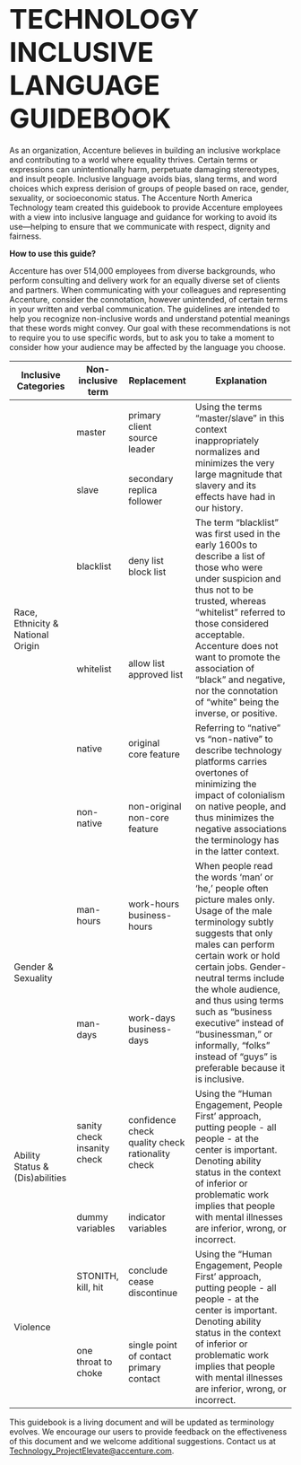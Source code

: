 # <font size="12">**TECHNOLOGY INCLUSIVE <br />LANGUAGE GUIDEBOOK**</font>

As an organization, Accenture believes in building an inclusive workplace and contributing to a world where equality thrives. Certain terms or expressions can unintentionally harm, perpetuate damaging stereotypes, and insult people. Inclusive language avoids bias, slang terms, and word choices which express derision of groups of people based on race, gender, sexuality, or socioeconomic status.  The Accenture North America Technology team created this guidebook to provide Accenture employees with a view into inclusive language and guidance for working to avoid its use—helping to ensure that we communicate with respect, dignity and fairness.

**How to use this guide?**

Accenture has over 514,000 employees from diverse backgrounds, who perform consulting and delivery work for an equally diverse set of clients and partners. When communicating with your colleagues and representing Accenture, consider the connotation, however unintended, of certain terms in your written and verbal communication. The guidelines are intended to help you recognize non-inclusive words and understand potential meanings that these words might convey. Our goal with these recommendations is not to require you to use specific words, but to ask you to take a moment to consider how your audience may be affected by the language you choose.

<table>
    <thead>
        <tr>
            <th>Inclusive Categories</th>
            <th>Non-inclusive term</th>
            <th>Replacement</th>
            <th>Explanation</th>
        </tr>
    </thead>
    <tbody>
        <tr>
            <td rowspan=6>Race, Ethnicity & National Origin</td>
            <td>master</td>
            <td>primary <br />client <br />source <br />leader</td>
            <td rowspan=2>Using the terms “master/slave” in this context inappropriately normalizes and minimizes the very large magnitude that slavery and its effects have had in our history.</td>
        </tr>
        <tr>
            <td>slave</td>
            <td>secondary <br />replica <br />follower</td>
        </tr>
        <tr>
            <td>blacklist</td>
            <td>deny list <br />block list</td>
            <td rowspan=2>The term “blacklist” was first used in the early 1600s to describe a list of those who were under suspicion and thus not to be trusted, whereas “whitelist” referred to those considered acceptable.  Accenture does not want to promote the association of “black” and negative, nor the connotation of “white” being the inverse, or positive.</td>
        </tr>
        <tr>
            <td>whitelist</td>
            <td>allow list <br />approved list</td>
        </tr>
        <tr>
            <td>native</td>
            <td>original <br />core feature</td>
            <td rowspan=2>Referring to “native” vs “non-native” to describe technology platforms carries overtones of minimizing the impact of colonialism on native people, and thus minimizes the negative associations the terminology has in the latter context.</td>
        </tr>
        <tr>
            <td>non-native</td>
            <td>non-original <br />non-core feature</td>
        </tr>
        <tr>
            <td rowspan=2>Gender & Sexuality</td>
            <td>man-hours</td>
            <td>work-hours <br />business-hours</td>
            <td rowspan=2>When people read the words ‘man’ or ‘he,’ people often picture males only. Usage of the male terminology subtly suggests that only males can perform certain work or hold certain jobs. Gender-neutral terms include the whole audience, and thus using terms such as “business executive” instead of “businessman,” or informally, “folks” instead of “guys” is preferable because it is inclusive.</td>
        </tr>
        <tr>
            <td>man-days</td>
            <td>work-days <br />business-days</td>
        </tr>
        <tr>
            <td rowspan=2>Ability Status & (Dis)abilities</td>
            <td>sanity check <br />insanity check</td>
            <td>confidence check <br />quality check <br />rationality check</td>
            <td rowspan=2>Using the “Human Engagement, People First’ approach, putting people  - all people - at the center is 
            important. Denoting ability status in the context of inferior or problematic work implies that people with mental illnesses are inferior, wrong, or incorrect.</td>
        </tr>
        <tr>
            <td>dummy variables</td>
            <td>indicator variables</td>
        </tr>
        <tr>
            <td rowspan=2>Violence</td>
            <td>STONITH, kill, hit</td>
            <td>conclude <br />cease <br />discontinue</td>
            <td rowspan=2>Using the “Human Engagement, People First’ approach, putting people  - all people - at the center is 
            important. Denoting ability status in the context of inferior or problematic work implies that people with mental illnesses are inferior, wrong, or incorrect.</td>
        </tr>
        <tr>
            <td>one throat to choke</td>
            <td>single point of contact <br />primary contact</td>
        </tr>
    </tbody>
</table>


This guidebook is a living document and will be updated as terminology evolves. We encourage our users to provide feedback on the effectiveness of this document and we welcome additional suggestions. Contact us at [Technology\_ProjectElevate@accenture.com](mailto:Technology_ProjectElevate@accenture.com).
